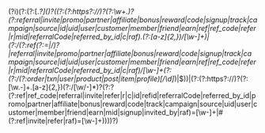 (?i)(?:(?:\[.*?\]\()?((?:(?:https?:\/\/)?(?:\w+\.)?(?:referral|invite|promo|partner|affiliate|bonus|reward|code|signup|track|campaign|source|id|uid|user|customer|member|friend|earn|ref|ref_code|refer|r|mid|referralCode|referred_by_id|c|raf)\.(?:[a-z]{2,})\/[\w-]+)|(?:\/(?:ref(?:=|\/)?|referral|invite|promo|partner|affiliate|bonus|reward|code|signup|track|campaign|source|id|uid|user|customer|member|friend|earn|ref|ref_code|refer|r|mid|referralCode|referred_by_id|c|raf)\/[\w-]+(?:(?:\/(?:order|txn|user|product|post|item|profile)[\/\d]*)|$))|(?:(?:https?:\/\/)?(?:[\w.-]+\.[a-z]{2,})(?:\/[\w\/-]*)?(?:\?(?:ref|ref_code|referral|invite|refer|r|c|id|refid|referralCode|referred_by_id|promo|partner|affiliate|bonus|reward|code|track|campaign|source|uid|user|customer|member|friend|earn|mid|signup|invited_by|raf)=[\w-]+|\#(?:ref|invite|refer|raf)=[\w-]+)))\)?)